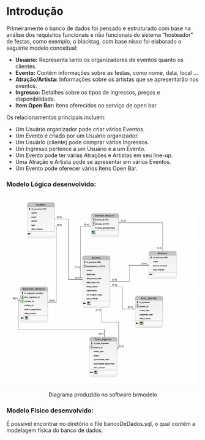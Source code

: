 # Introdução
Primeiramente o banco de dados foi pensado e estruturado com base na análise dos requisitos funcionais e não funcionais do sistema "hosteador" de festas, como exemplo, o blacktag, com base nisso foi elaborado o seguinte modelo conceitual:

*   **Usuário:** Representa tanto os organizadores de eventos quanto os clientes.
*   **Evento:** Contém informações sobre as festas, como nome, data, local ...
*   **Atração/Artista:** Informações sobre os artistas que se apresentarão nos eventos.
*   **Ingresso:** Detalhes sobre os tipos de ingressos, preços e disponibilidade.
*   **Item Open Bar:** Itens oferecidos no serviço de open bar.

Os relacionamentos principais incluem:

*   Um Usuário organizador pode criar vários Eventos.
*   Um Evento é criado por um Usuário organizador.
*   Um Usuário (cliente) pode comprar vários Ingressos.
*   Um Ingresso pertence a um Usuário e a um Evento.
*   Um Evento pode ter várias Atrações e Artistas em seu line-up.
*   Uma Atração e Artista pode se apresentar em vários Eventos.
*   Um Evento pode oferecer vários Itens Open Bar.

### Modelo Lógico desenvolvido:
![image](../assets/modelo-logico.png)
<p align= "center"> Diagrama produzido no software brmodelo </p>

### Modelo Físico desenvolvido:
É possível encontrar no diretório o file bancoDeDados.sql, o qual contém a modelagem física do banco de dados.


